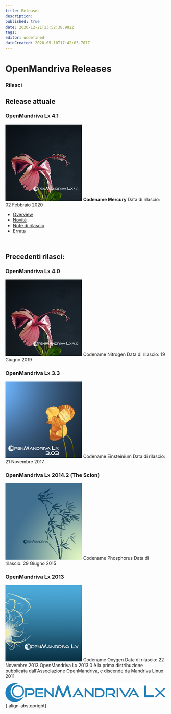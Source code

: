 ```yaml
---
title: Releases
description: 
published: true
date: 2020-12-21T23:52:38.982Z
tags: 
editor: undefined
dateCreated: 2020-05-10T17:42:05.707Z
---
```


# OpenMandriva Releases
### Rilasci

## Release attuale
### OpenMandriva Lx 4.1
![omlx4.1-240px.png](/images/omlx4.1-240px.png)
**Codename Mercury**
Data di rilascio: 02 Febbraio 2020

- [Overview](/releases/omlx41)
- [Novità](/releases/omlx41/new)
- [Note di rilascio](/releases/omlx41/notes)
- [Errata](/releases/omlx41/errata)
<br>


## Precedenti rilasci:
### OpenMandriva Lx 4.0
![omlx4.0-240px.jpg](/images/omlx4.0-240px.jpg)
Codename Nitrogen
Data di rilascio: 19 Giugno 2019
<br>

### OpenMandriva Lx 3.3
![omlx3.3-240px.png](/images/omlx3.3-240px.png)
Codename Einsteinium
Data di rilascio: 21 Novembre 2017
<br>

### OpenMandriva Lx 2014.2 (The Scion)
![omlx2014-240px.png](/images/omlx2014-240px.png)
Codename Phosphorus
Data di rilascio: 29 Giugno 2015
<br>

### OpenMandriva Lx 2013
![omlx2013-240px.png](/images/omlx2013-240px.png)
Codename Oxygen
Data di rilascio: 22 Novembre 2013
OpenMandriva Lx 2013.0 è la prima distribuzione pubblicata dall'Associazione OpenMandriva, e discende da Mandriva Linux 2011
<br>

![header-tr-omlx.svg](/assets/header-tr-omlx.svg){.align-abstopright}
